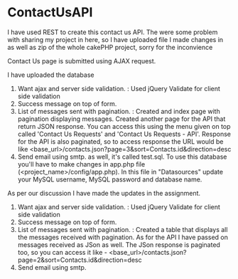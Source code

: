 # ContactUsAPI

I have used REST to create this contact us API.
The were some problem with sharing my project in here, so I have uploaded file I made changes in as well as zip of the whole cakePHP project, sorry for the inconvience

Contact Us page is submitted using AJAX request.

I have uploaded the database
1) Want ajax and server side validation. : Used jQuery Validate for client side validation
2) Success message on top of form.
3) List of messages sent with pagination. : Created and index page with pagination displaying messages. Created another page for the API that return JSON response. You can access this using the menu given on top called 'Contact Us Requests' and 'Contact Us Requests - API'.
Response for the API is also paginated, so to access response the URL would be like <base_url>/contacts.json?page=3&sort=Contacts.id&direction=desc
4) Send email using smtp. as well, it's called test.sql. To use this database you'll have to make changes in app.php file (<project_name>/config/app.php). In this file in "Datasources" update your MySQL username, MySQL password and database name.

As per our discussion I have made the updates in the assignment.<br />
1) Want ajax and server side validation. : Used jQuery Validate for client side validation<br />
2) Success message on top of form.<br />
3) List of messages sent with pagination. : Created a table that displays all the messages received with pagination. As for the API I have passed on messages received as JSon as well. The JSon response is paginated too, so you can access it like - <base_url>/contacts.json?page=2&sort=Contacts.id&direction=desc <br />
4) Send email using smtp.<br />
